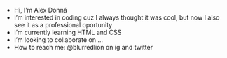 - Hi, I’m Alex Donná
- I’m interested in coding cuz I always thought it was cool, but now I also see it as a professional oportunity
- I’m currently learning HTML and CSS
- I’m looking to collaborate on ...
- How to reach me: @blurredlion on ig and twitter

<!---
blurredlion/blurredlion is a ✨ special ✨ repository because its `README.md` (this file) appears on your GitHub profile.
You can click the Preview link to take a look at your changes.
--->
